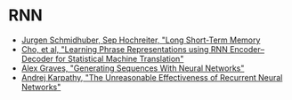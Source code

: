 # RNN

- [Jurgen Schmidhuber, Sep Hochreiter, "Long Short-Term Memory](https://www.bioinf.jku.at/publications/older/2604.pdf)
- [Cho, et al, "Learning Phrase Representations using RNN Encoder–Decoder for Statistical Machine Translation"](https://www.aclweb.org/anthology/D14-1179)
- [Alex Graves, "Generating Sequences With Neural Networks"](https://arxiv.org/pdf/1308.0850.pdf)
- [Andrej Karpathy, "The Unreasonable Effectiveness of Recurrent Neural Networks"](http://karpathy.github.io/2015/05/21/rnn-effectiveness/)
